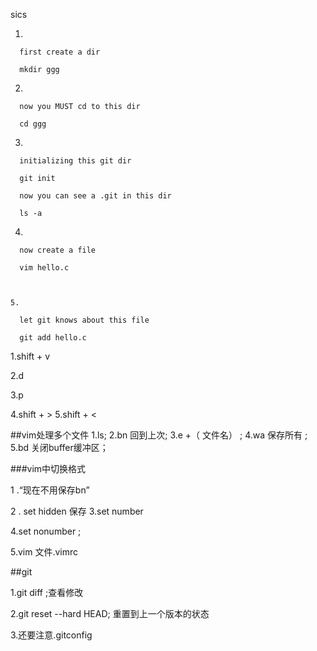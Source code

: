 sics

   1.

      first create a dir

      mkdir ggg

   2.

      now you MUST cd to this dir

      cd ggg

   3.

      initializing this git dir

      git init

      now you can see a .git in this dir

      ls -a

   4.

      now create a file

      vim hello.c



    5.

      let git knows about this file

      git add hello.c

   
1.shift + v


 2.d

 3.p

 4.shift + >
 5.shift + <

 ##vim处理多个文件
 1.ls;
 2.bn    回到上次;
 3.e   +（ 文件名） ;
 4.wa 保存所有 ;
 5.bd 关闭buffer缓冲区；

 ###vim中切换格式

1 .“现在不用保存bn”

2 . set hidden 保存
3.set number

4.set nonumber ;

5.vim  文件.vimrc


##git 

1.git diff ;查看修改

2.git reset --hard HEAD; 重置到上一个版本的状态

3.还要注意.gitconfig    








